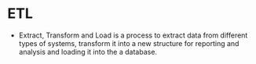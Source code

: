ETL
===
* Extract, Transform and Load is a process to extract data from different types of systems, transform it into a new structure for reporting and analysis and
  loading it into the a database. 
